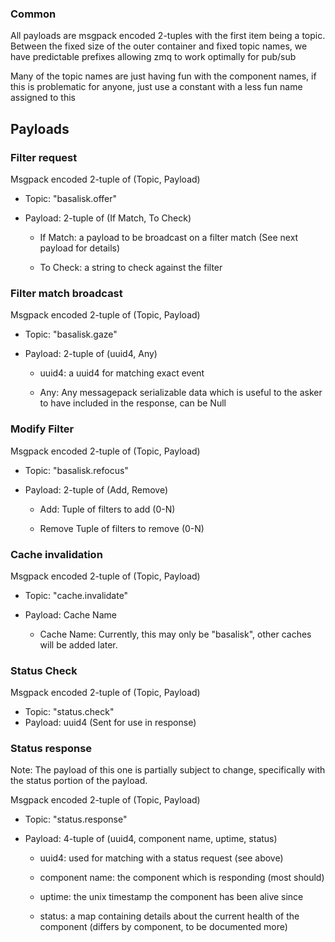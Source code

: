 ### Common

All payloads are msgpack encoded 2-tuples with the first item being a topic.
Between the fixed size of the outer container and fixed topic names, we have predictable prefixes allowing zmq to work optimally for pub/sub

Many of the topic names are just having fun with the component names,
if this is problematic for anyone, just use a constant with a less fun name assigned to this

## Payloads

### Filter request

Msgpack encoded 2-tuple of (Topic, Payload)

- Topic: "basalisk.offer"
- Payload: 2-tuple of (If Match, To Check)

  - If Match: a payload to be broadcast on a filter match (See next payload for details)
    
  - To Check: a string to check against the filter


### Filter match broadcast

Msgpack encoded 2-tuple of (Topic, Payload)

- Topic: "basalisk.gaze"
- Payload: 2-tuple of (uuid4, Any)

  - uuid4: a uuid4 for matching exact event
    
  - Any: Any messagepack serializable data which is useful to the asker to have included in the response, can be Null


### Modify Filter

Msgpack encoded 2-tuple of (Topic, Payload)

- Topic: "basalisk.refocus"
- Payload: 2-tuple of (Add, Remove)
    
  - Add: Tuple of filters to add (0-N)
    
  - Remove Tuple of filters to remove (0-N)


### Cache invalidation

Msgpack encoded 2-tuple of (Topic, Payload)

- Topic: "cache.invalidate"
- Payload: Cache Name
    
  - Cache Name: Currently, this may only be "basalisk", other caches will be added later.


### Status Check

Msgpack encoded 2-tuple of (Topic, Payload)

- Topic: "status.check"
- Payload: uuid4 (Sent for use in response)


### Status response

Note: The payload of this one is partially subject to change, specifically with the status portion of the payload.

Msgpack encoded 2-tuple of (Topic, Payload)

- Topic: "status.response"
- Payload: 4-tuple of (uuid4, component name, uptime, status)
    
  - uuid4: used for matching with a status request (see above)
    
  - component name: the component which is responding (most should)
    
  - uptime: the unix timestamp the component has been alive since
    
  - status: a map containing details about the current health of the component (differs by component, to be documented more)

